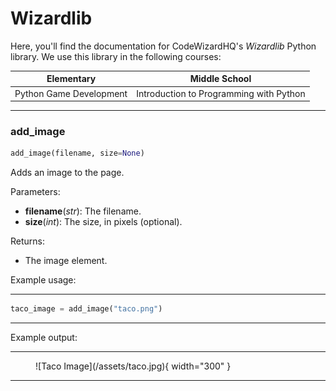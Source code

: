 # Wizardlib

Here, you'll find the documentation for CodeWizardHQ's <em>Wizardlib</em> Python library. We use this library in the following courses:

|Elementary              | Middle School
|------------------------|--------------
|Python Game Development |Introduction to Programming with Python

<hr>

### add_image

```python
add_image(filename, size=None)
```

Adds an image to the page.

Parameters:

- <strong>filename</strong>(<em>str</em>): The filename.
- <strong>size</strong>(<em>int</em>): The size, in pixels (optional).

Returns:

- The image element.

Example usage:

<hr>

```python
taco_image = add_image("taco.png")
```
<hr>

Example output:

<hr>


<figure markdown>
![Taco Image](/assets/taco.jpg){ width="300" }
<figcaption></figcaption>
</figure>


<hr>
